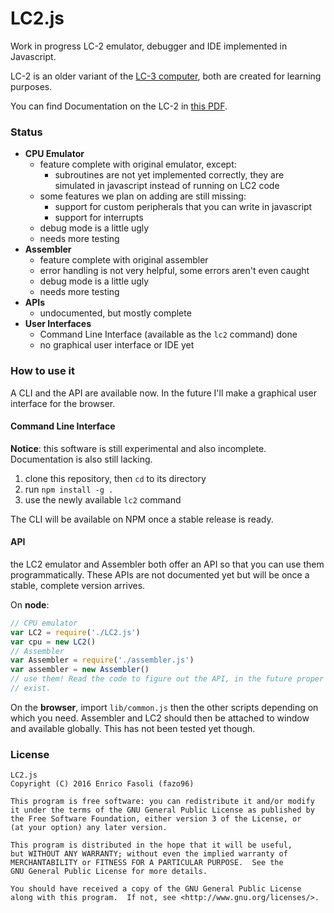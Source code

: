 # LC2.js

Work in progress LC-2 emulator, debugger and IDE implemented in Javascript.

LC-2 is an older variant of the
[LC-3 computer](https://en.wikipedia.org/wiki/LC-3),
both are created for learning purposes.

You can find Documentation on the LC-2 in
[this PDF](https://www.cs.utexas.edu/users/fussell/cs310h/simulator/lc2.pdf).

### Status

- __CPU Emulator__
    - feature complete with original emulator, except:
      - subroutines are not yet implemented correctly, they are simulated in javascript instead of running on LC2 code
    - some features we plan on adding are still missing:
      - support for custom peripherals that you can write in javascript
      - support for interrupts
    - debug mode is a little ugly
    - needs more testing
- __Assembler__
    - feature complete with original assembler
    - error handling is not very helpful, some errors aren't even caught
    - debug mode is a little ugly
    - needs more testing
- __APIs__
    - undocumented, but mostly complete
- __User Interfaces__
    - Command Line Interface (available as the `lc2` command) done
    - no graphical user interface or IDE yet

### How to use it

A CLI and the API are available now. In the future I'll make a graphical user
interface for the browser.

#### Command Line Interface

__Notice__: this software is still experimental and also incomplete.
Documentation is also still lacking.

1. clone this repository, then `cd` to its directory
1. run `npm install -g .`
1. use the newly available `lc2` command

The CLI will be available on NPM once a stable release is ready.

#### API

the LC2 emulator and Assembler both offer an API so that you can use them
programmatically. These APIs are not documented yet but will be once a stable,
complete version arrives.

On __node__:

```javascript
// CPU emulator
var LC2 = require('./LC2.js')
var cpu = new LC2()
// Assembler
var Assembler = require('./assembler.js')
var assembler = new Assembler()
// use them! Read the code to figure out the API, in the future proper docs will
// exist.
```

On the __browser__, import `lib/common.js` then the other scripts depending on
which you need. Assembler and LC2 should then be attached to window and
available globally. This has not been tested yet though.

### License

    LC2.js
    Copyright (C) 2016 Enrico Fasoli (fazo96)

    This program is free software: you can redistribute it and/or modify
    it under the terms of the GNU General Public License as published by
    the Free Software Foundation, either version 3 of the License, or
    (at your option) any later version.

    This program is distributed in the hope that it will be useful,
    but WITHOUT ANY WARRANTY; without even the implied warranty of
    MERCHANTABILITY or FITNESS FOR A PARTICULAR PURPOSE.  See the
    GNU General Public License for more details.

    You should have received a copy of the GNU General Public License
    along with this program.  If not, see <http://www.gnu.org/licenses/>.
